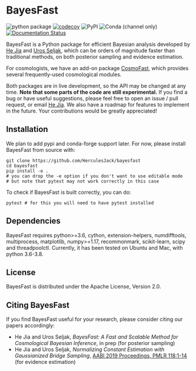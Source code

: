 # BayesFast

![python package](https://github.com/HerculesJack/bayesfast/workflows/python%20package/badge.svg)
[![codecov](https://codecov.io/gh/HerculesJack/bayesfast/branch/master/graph/badge.svg)](https://codecov.io/gh/HerculesJack/bayesfast)
![PyPI](https://img.shields.io/pypi/v/bayesfast)
![Conda (channel only)](https://img.shields.io/conda/vn/conda-forge/bayesfast)
[![Documentation Status](https://readthedocs.org/projects/bayesfast/badge/?version=latest)](https://bayesfast.readthedocs.io/en/latest/?badge=latest)

BayesFast is a Python package for efficient Bayesian analysis
developed by [He Jia](http://hejia.io) and
[Uros Seljak](https://physics.berkeley.edu/people/faculty/uros-seljak),
which can be orders of magnitude faster than traditional methods,
on both posterior sampling and evidence estimation.

For cosmologists, we have an add-on package
[CosmoFast](https://github.com/HerculesJack/cosmofast),
which provides several frequently-used cosmological modules.

Both packages are in live development, so the API may be changed at any time.
**Note that some parts of the code are still experimental.**
If you find a bug or have useful suggestions, please feel free to 
open an issue / pull request, or email [He Jia](mailto:he.jia.phy@gmail.com).
We also have a roadmap for features to implement in the future.
Your contributions would be greatly appreciated!

## Installation

We plan to add pypi and conda-forge support later.
For now, please install BayesFast from source with:

```
git clone https://github.com/HerculesJack/bayesfast
cd bayesfast
pip install -e .
# you can drop the -e option if you don't want to use editable mode
# but note that pytest may not work correctly in this case
```

To check if BayesFast is built correctly, you can do:

```
pytest # for this you will need to have pytest installed
```

## Dependencies

BayesFast requires python>=3.6, cython, extension-helpers, numdifftools,
multiprocess, matplotlib, numpy>=1.17, recommonmark, scikit-learn, scipy and
threadpoolctl.
Currently, it has been tested on Ubuntu and Mac, with python 3.6-3.8.

## License

BayesFast is distributed under the Apache License, Version 2.0.

## Citing BayesFast

If you find BayesFast useful for your research,
please consider citing our papers accordingly:

* He Jia and Uros Seljak,
*BayesFast: A Fast and Scalable Method for Cosmological Bayesian Inference*,
in prep (for posterior sampling)
* He Jia and Uros Seljak,
*Normalizing Constant Estimation with Gaussianized Bridge Sampling*,
[AABI 2019 Proceedings, PMLR 118:1-14](http://proceedings.mlr.press/v118/jia20a.html)
(for evidence estimation)
